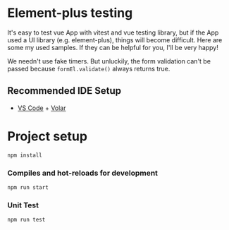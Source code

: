 # Element-plus testing

It's easy to test vue App with vitest and vue testing library, but if the App used a UI library (e.g. element-plus), things will become difficult. Here are some my used samples. If they can be helpful for you, I'll be very happy!

We needn't use fake timers. But unluckily, the form validation can't be passed because `formEl.validate()` always returns true.

## Recommended IDE Setup

- [VS Code](https://code.visualstudio.com/) + [Volar](https://marketplace.visualstudio.com/items?itemName=Vue.volar)

# Project setup

```
npm install
```

### Compiles and hot-reloads for development

```
npm run start
```

### Unit Test

```
npm run test
```

